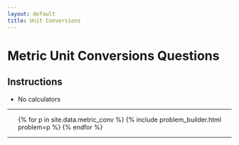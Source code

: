 ```yaml
---
layout: default
title: Unit Conversions
---
```

<main>

<h1>Metric Unit Conversions Questions</h1>

<section class="instructions">
    <h2>Instructions</h2>
    <ul>
        <li>No calculators</li>
    </ul>
</section>

<hr>

<ol>
  {% for p in site.data.metric_conv %}
    {% include problem_builder.html problem=p %}
  {% endfor %}
</ol>

<hr>
</main>
